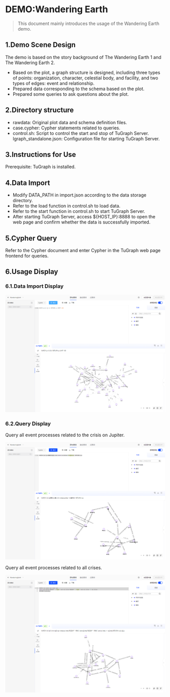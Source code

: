# DEMO:Wandering Earth

> This document mainly introduces the usage of the Wandering Earth demo.

## 1.Demo Scene Design

The demo is based on the story background of The Wandering Earth 1 and The Wandering Earth 2.

- Based on the plot, a graph structure is designed, including three types of points: organization, character, celestial body, and facility, and two types of edges: event and relationship.
- Prepared data corresponding to the schema based on the plot.
- Prepared some queries to ask questions about the plot.

## 2.Directory structure

- rawdata: Original plot data and schema definition files.
- case.cypher: Cypher statements related to queries.
- control.sh: Script to control the start and stop of TuGraph Server.
lgraph_standalone.json: Configuration file for starting TuGraph Server.

## 3.Instructions for Use

Prerequisite: TuGraph is installed.

## 4.Data Import

- Modify DATA_PATH in import.json according to the data storage directory.
- Refer to the load function in control.sh to load data.
- Refer to the start function in control.sh to start TuGraph Server.
- After starting TuGraph Server, access ${HOST_IP}:8888 to open the web page and confirm whether the data is successfully imported.

## 5.Cypher Query

Refer to the Cypher document and enter Cypher in the TuGraph web page frontend for queries.

## 6.Usage Display

### 6.1.Data Import Display

![数据导入展示](../../../../images/wandering-earth-1.png)

### 6.2.Query Display
Query all event processes related to the crisis on Jupiter.

![数据导入展示](../../../../images/wandering-earth-2.png)

Query all event processes related to all crises.

![数据导入展示](../../../../images/wandering-earth-3.png)